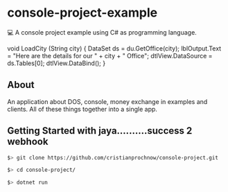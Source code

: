 # console-project-example 
💻 A console project example using C# as programming language.

void LoadCity (String city)
		{
            DataSet ds = du.GetOffice(city);
            lblOutput.Text = "Here are the details for our " + city + " Office";
            dtlView.DataSource = ds.Tables[0];
            dtlView.DataBind();
		}

## About
An application about DOS, console, money exchange in examples and clients. All of these things together into a single app.

## Getting Started with jaya..........success 2 webhook
```bash
$> git clone https://github.com/cristianprochnow/console-project.git

$> cd console-project/

$> dotnet run
```
